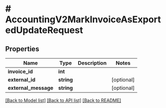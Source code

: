 # # AccountingV2MarkInvoiceAsExportedUpdateRequest

## Properties

Name | Type | Description | Notes
------------ | ------------- | ------------- | -------------
**invoice_id** | **int** |  |
**external_id** | **string** |  | [optional]
**external_message** | **string** |  | [optional]

[[Back to Model list]](../../README.md#models) [[Back to API list]](../../README.md#endpoints) [[Back to README]](../../README.md)
